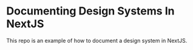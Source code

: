 # Documenting Design Systems In NextJS

This repo is an example of how to document a design system in NextJS.
